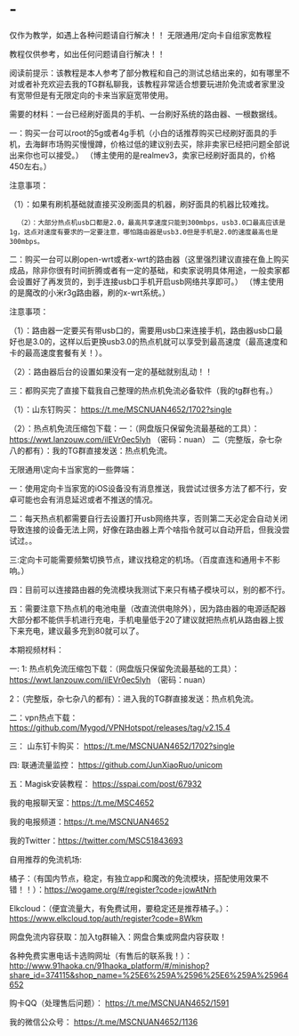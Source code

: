 # -
仅作为教学，如遇上各种问题请自行解决！！
                无限通用/定向卡自组家宽教程


教程仅供参考，如出任何问题请自行解决！！

阅读前提示：该教程是本人参考了部分教程和自己的测试总结出来的，如有哪里不对或者补充欢迎去我的TG群私聊我，该教程非常适合想要玩进阶免流或者家里没有宽带但是有无限定向的卡来当家庭宽带使用。

需要的材料：一台已经刷好面具的手机、一台刷好系统的路由器、一根数据线。



一：购买一台可以root的5g或者4g手机（小白的话推荐购买已经刷好面具的手机，去海鲜市场购买慢慢蹲，价格过低的建议别去买，除非卖家已经把问题全部说出来你也可以接受。） （博主使用的是realmev3，卖家已经刷好面具的，价格450左右。）

注意事项：

（1）：如果有刷机基础就直接买没刷面具的机器，刷好面具的机器比较难找。  

      （2）：大部分热点机usb口都是2.0，最高共享速度只能到300mbps，usb3.0口最高应该是1g，这点对速度有要求的一定要注意，哪怕路由器是usb3.0但是手机是2.0的速度最高也是300mbps。



二：购买一台可以刷open-wrt或者x-wrt的路由器（这里强烈建议直接在鱼上购买成品，除非你很有时间折腾或者有一定的基础，和卖家说明具体用途，一般卖家都会设置好了再发货的，到手连接usb口手机开启usb网络共享即可。）   （博主使用的是魔改的小米r3g路由器，刷的x-wrt系统。）

注意事项：

  （1）：路由器一定要买有带usb口的，需要用usb口来连接手机，路由器usb口最好也是3.0的，这样以后更换usb3.0的热点机就可以享受到最高速度（最高速度和卡的最高速度套餐有关！）。

（2）：路由器后台的设置如果没有一定的基础就别乱动！！



三：都购买完了直接下载我自己整理的热点机免流必备软件（我的tg群也有。）

（1）：山东钉购买：  https://t.me/MSCNUAN4652/1702?single


（2）：热点机免流压缩包下载：一：（网盘版只保留免流最基础的工具）：https://wwt.lanzouw.com/ilEVr0ec5lyh  （密码：nuan）    二（完整版，杂七杂八的都有）：我的TG群直接发送：热点机免流。



无限通用\定向卡当家宽的一些弊端：

一：使用定向卡当家宽的iOS设备没有消息推送，我尝试过很多方法了都不行，安卓可能也会有消息延迟或者不推送的情况。

二：每天热点机都需要自行去设置打开usb网络共享，否则第二天必定会自动关闭导致连接的设备无法上网，好像在路由器上弄个啥指令就可以自动开启，但我没尝试过。。

三:定向卡可能需要频繁切换节点，建议找稳定的机场。（百度直连和通用卡不影响。）

四：目前可以连接路由器的免流模块我测试下来只有橘子模块可以，别的都不行。

五：需要注意下热点机的电池电量（改直流供电除外），因为路由器的电源适配器大部分都不能供手机进行充电，手机电量低于20了建议就把热点机从路由器上拔下来充电，建议最多充到80就可以了。



本期视频材料：

一: 1:  热点机免流压缩包下载：（网盘版只保留免流最基础的工具）：https://wwt.lanzouw.com/ilEVr0ec5lyh  （密码：nuan）  

  2：（完整版，杂七杂八的都有）：进入我的TG群直接发送：热点机免流。

二：vpn热点下载：https://github.com/Mygod/VPNHotspot/releases/tag/v2.15.4

三：  山东钉卡购买：  https://t.me/MSCNUAN4652/1702?single

四: 联通流量监控： https://github.com/JunXiaoRuo/unicom

五：Magisk安装教程： https://sspai.com/post/67932


我的电报聊天室：https://t.me/MSC4652 


我的电报频道：https://t.me/MSCNUAN4652


我的Twitter：https://twitter.com/MSC51843693


自用推荐的免流机场:

橘子：（有国内节点，稳定，有独立app和魔改的免流模块，搭配使用效果不错！！）：https://wogame.org/#/register?code=jowAtNrh

Elkcloud：（便宜流量大，有免费试用，要稳定还是推荐橘子。）：https://www.elkcloud.top/auth/register?code=8Wkm

网盘免流内容获取：加入tg群输入：网盘合集或网盘内容获取！


各种免费实惠电话卡选购网址（有售后的联系我！）：http://www.91haoka.cn/91haoka_platform/#/minishop?share_id=374115&shop_name=%25E6%259A%2596%25E6%259A%25964652


购卡QQ（处理售后问题）： https://t.me/MSCNUAN4652/1591


我的微信公众号： https://t.me/MSCNUAN4652/1136



